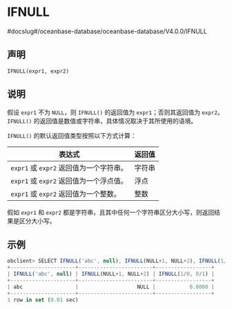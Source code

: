 IFNULL 
===========================
#docslug#/oceanbase-database/oceanbase-database/V4.0.0/IFNULL


声明 
-----------------------

```unknow
IFNULL(expr1, expr2)
```



说明 
-----------------------

假设 `expr1` 不为 `NULL`，则 `IFNULL()` 的返回值为 `expr1`；否则其返回值为 `expr2`。`IFNULL()` 的返回值是数值或字符串，具体情况取决于其所使用的语境。

`IFNULL()` 的默认返回值类型按照以下方式计算：


|             表达式              | 返回值 |
|------------------------------|-----|
| `expr1` 或 `expr2` 返回值为一个字符串。 | 字符串 |
| `expr1` 或 `expr2` 返回值为一个浮点值。 | 浮点  |
| `expr1` 或 `expr2` 返回值为一个整数。  | 整数  |



假如 `expr1` 和 `expr2` 都是字符串，且其中任何一个字符串区分大小写，则返回结果是区分大小写。

示例 
-----------------------

```javascript
obclient> SELECT IFNULL('abc', null), IFNULL(NULL+1, NULL+2), IFNULL(1/0, 0/1);
+---------------------+------------------------+------------------+
| IFNULL('abc', null) | IFNULL(NULL+1, NULL+2) | IFNULL(1/0, 0/1) |
+---------------------+------------------------+------------------+
| abc                 |                   NULL |           0.0000 |
+---------------------+------------------------+------------------+
1 row in set (0.01 sec)
```


